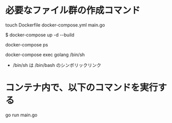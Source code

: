 # 必要なファイル群の作成コマンド
touch Dockerfile docker-compose.yml main.go

$ docker-compose up -d --build

docker-compose ps

docker-compose exec golang /bin/sh

* /bin/sh は /bin/bash のシンボリックリンク

# コンテナ内で、以下のコマンドを実行する

go run main.go